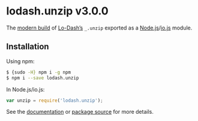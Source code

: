 # lodash.unzip v3.0.0

The [modern build](https://github.com/lodash/lodash/wiki/Build-Differences) of [Lo-Dash’s](https://lodash.com/) `_.unzip` exported as a [Node.js](http://nodejs.org/)/[io.js](https://iojs.org/) module.

## Installation

Using npm:

```bash
$ {sudo -H} npm i -g npm
$ npm i --save lodash.unzip
```

In Node.js/io.js:

```js
var unzip = require('lodash.unzip');
```

See the [documentation](https://lodash.com/docs#unzip) or [package source](https://github.com/lodash/lodash/blob/3.0.0-npm-packages/lodash.unzip/index.js) for more details.
